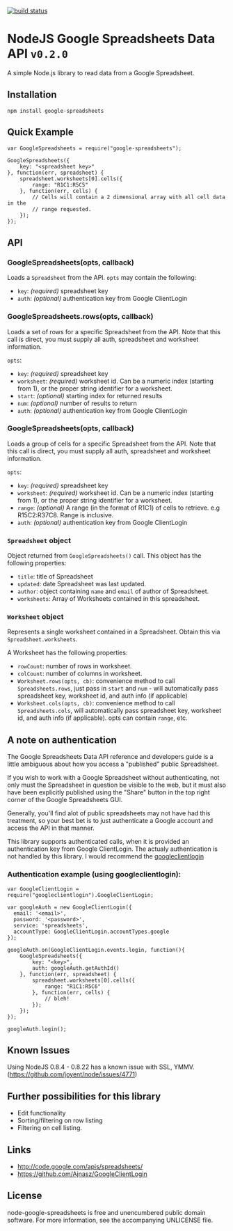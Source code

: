 [![build status](https://secure.travis-ci.org/samcday/node-google-spreadsheets.png)](http://travis-ci.org/samcday/node-google-spreadsheets)
# NodeJS Google Spreadsheets Data API `v0.2.0`

A simple Node.js library to read data from a Google Spreadsheet.

## Installation

	npm install google-spreadsheets

## Quick Example
	var GoogleSpreadsheets = require("google-spreadsheets");
	
	GoogleSpreadsheets({
		key: "<spreadsheet key>"
	}, function(err, spreadsheet) {
		spreadsheet.worksheets[0].cells({
			range: "R1C1:R5C5"
		}, function(err, cells) {
			// Cells will contain a 2 dimensional array with all cell data in the
			// range requested.
		});
	});
	
## API

### GoogleSpreadsheets(opts, callback)

Loads a `Spreadsheet` from the API. `opts` may contain the following:

 * `key`: *(required)* spreadsheet key
 * `auth`: *(optional)* authentication key from Google ClientLogin


### GoogleSpreadsheets.rows(opts, callback)

Loads a set of rows for a specific Spreadsheet from the API. Note that this call is direct, you must supply all auth, spreadsheet and worksheet information.

`opts`:
 * `key`: *(required)* spreadsheet key
 * `worksheet`: *(required)* worksheet id. Can be a numeric index (starting from 1), or the proper string identifier for a worksheet.
 * `start`: *(optional)* starting index for returned results
 * `num`: *(optional)* number of results to return 
 * `auth`: *(optional)* authentication key from Google ClientLogin


### GoogleSpreadsheets(opts, callback)

Loads a group of cells for a specific Spreadsheet from the API. Note that this call is direct, you must supply all auth, spreadsheet and worksheet information.

`opts`:
 * `key`: *(required)* spreadsheet key
 * `worksheet`: *(required)* worksheet id. Can be a numeric index (starting from 1), or the proper string identifier for a worksheet.
 * `range`: *(optional)* A range (in the format of R1C1) of cells to retrieve. e.g R15C2:R37C8. Range is inclusive.
 * `auth`: *(optional)* authentication key from Google ClientLogin

### `Spreadsheet` object

Object returned from `GoogleSpreadsheets()` call. This object has the following properties:
 * `title`: title of Spreadsheet
 * `updated`: date Spreadsheet was last updated.
 * `author`: object containing `name` and `email` of author of Spreadsheet.
 * `worksheets`: Array of Worksheets contained in this spreadsheet.

### `Worksheet` object

Represents a single worksheet contained in a Spreadsheet. Obtain this via `Spreadsheet.worksheets`.

A Worksheet has the following properties:
 * `rowCount`: number of rows in worksheet.
 * `colCount`: number of columns in worksheet.
 * `Worksheet.rows(opts, cb)`: convenience method to call `Spreadsheets.rows`, just pass in `start` and `num` - will automatically pass spreadsheet key, worksheet id, and auth info (if applicable) 
 * `Worksheet.cols(opts, cb)`: convenience method to call `Spreadsheets.cols`, will automatically pass spreadsheet key, worksheet id, and auth info (if applicable). opts can contain `range`, etc.
	
## A note on authentication

The Google Spreadsheets Data API reference and developers guide is a little ambiguous
 about how you access a "published" public Spreadsheet.

If you wish to work with a Google Spreadsheet without authenticating, not only 
must the Spreadsheet in question be visible to the web, but it must also have 
been explicitly published using the "Share" button in the top right corner of 
the Google Spreadsheets GUI.

Generally, you'll find alot of public spreadsheets may not have had this 
treatment, so your best bet is to just authenticate a Google account and 
access the API in that manner.

This library supports authenticated calls, when it is provided an authentication 
key from Google ClientLogin. The actualy authentication is not handled by this 
library. I would recommend the [googleclientlogin](https://github.com/Ajnasz/GoogleClientLogin)

### Authentication example (using googleclientlogin):
	var GoogleClientLogin = require("googleclientlogin").GoogleClientLogin;

	var googleAuth = new GoogleClientLogin({
	  email: '<email>',
	  password: '<password>',
	  service: 'spreadsheets',
	  accountType: GoogleClientLogin.accountTypes.google
	});
	
	googleAuth.on(GoogleClientLogin.events.login, function(){
		GoogleSpreadsheets({
			key: "<key>",
			auth: googleAuth.getAuthId()
		}, function(err, spreadsheet) {
			spreadsheet.worksheets[0].cells({
				range: "R1C1:R5C6"
			}, function(err, cells) {
				// bleh!
			});
		});
	});

	googleAuth.login();

## Known Issues

Using NodeJS 0.8.4 - 0.8.22 has a known issue with SSL, YMMV. (https://github.com/joyent/node/issues/4771)

## Further possibilities for this library
 * Edit functionality
 * Sorting/filtering on row listing
 * Filtering on cell listing.

## Links
 * <http://code.google.com/apis/spreadsheets/>
 * <https://github.com/Ajnasz/GoogleClientLogin>

## License

node-google-spreadsheets is free and unencumbered public domain software. For more information, see the accompanying UNLICENSE file.
